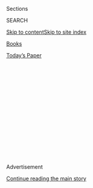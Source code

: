 <div id="app">

<div>

<div>

<div>

<div class="NYTAppHideMasthead css-1q2w90k e1suatyy0">

<div class="section css-ui9rw0 e1suatyy2">

<div class="css-eph4ug er09x8g0">

<div class="css-6n7j50">

</div>

<span class="css-1dv1kvn">Sections</span>

<div class="css-10488qs">

<span class="css-1dv1kvn">SEARCH</span>

</div>

[Skip to content](#site-content)[Skip to site
index](#site-index)

</div>

<div id="masthead-section-label" class="css-1wr3we4 eaxe0e00">

[Books](https://www.nytimes.com/section/books)

</div>

<div class="css-10698na e1huz5gh0">

</div>

</div>

<div id="masthead-bar-one" class="section hasLinks css-15hmgas e1csuq9d3">

<div class="css-uqyvli e1csuq9d0">

</div>

<div class="css-1uqjmks e1csuq9d1">

</div>

<div class="css-9e9ivx">

[](https://myaccount.nytimes.com/auth/login?response_type=cookie&client_id=vi)

</div>

<div class="css-1bvtpon e1csuq9d2">

[Today’s
Paper](https://www.nytimes.com/section/todayspaper)

</div>

</div>

</div>

</div>

<div data-aria-hidden="false">

<div id="site-content" data-role="main">

<div>

<div class="css-1aor85t" style="opacity:0.000000001;z-index:-1;visibility:hidden">

<div class="css-1hqnpie">

<div class="css-epjblv">

<span class="css-17xtcya">[Books](/section/books)</span><span class="css-x15j1o">|</span><span class="css-fwqvlz">‘In
the Dream House’ Recounts an Abusive Relationship Using Dozens of
Genres</span>

</div>

<div class="css-k008qs">

<div class="css-1iwv8en">

<span class="css-18z7m18"></span>

<div>

</div>

</div>

<span class="css-1n6z4y">https://nyti.ms/2WlXSWc</span>

<div class="css-1705lsu">

<div class="css-4xjgmj">

<div class="css-4skfbu" data-role="toolbar" data-aria-label="Social Media Share buttons, Save button, and Comments Panel with current comment count" data-testid="share-tools">

  - 
  - 
  - 
  - 
    
    <div class="css-6n7j50">
    
    </div>

  - 
  - 

</div>

</div>

</div>

</div>

</div>

</div>

<div id="NYT_TOP_BANNER_REGION" class="css-13pd83m">

</div>

<div id="top-wrapper" class="css-1sy8kpn">

<div id="top-slug" class="css-l9onyx">

Advertisement

</div>

[Continue reading the main
story](#after-top)

<div class="ad top-wrapper" style="text-align:center;height:100%;display:block;min-height:250px">

<div id="top" class="place-ad" data-position="top" data-size-key="top">

</div>

</div>

<div id="after-top">

</div>

</div>

<div id="sponsor-wrapper" class="css-1hyfx7x">

<div id="sponsor-slug" class="css-19vbshk">

Supported by

</div>

[Continue reading the main
story](#after-sponsor)

<div id="sponsor" class="ad sponsor-wrapper" style="text-align:center;height:100%;display:block">

</div>

<div id="after-sponsor">

</div>

</div>

[Books of The
Times](/column/books-of-the-times "Books of The Times")

<div class="css-9u9xp4 ehdk2mb0">

# ‘In the Dream House’ Recounts an Abusive Relationship Using Dozens of Genres

</div>

<div class="css-xt80pu e12qa4dv0">

<div class="css-18e8msd">

<div class="css-vp77d3 epjyd6m0">

<div class="css-1baulvz">

By [<span class="css-1baulvz last-byline" itemprop="name">Parul
Sehgal</span>](https://www.nytimes.com/by/parul-sehgal)

</div>

</div>

  - 
    
    <div class="css-ld3wwf e16638kd2">
    
    Published Oct. 29, 2019Updated Nov. 4,
    2019
    
    </div>

  - 
    
    <div class="css-4xjgmj">
    
    <div class="css-pvvomx" data-role="toolbar" data-aria-label="Social Media Share buttons, Save button, and Comments Panel with current comment count" data-testid="share-tools">
    
      - 
      - 
      - 
      - 
        
        <div class="css-6n7j50">
        
        </div>
    
      - 
      - 
    
    </div>
    
    </div>

</div>

</div>

<div class="css-79elbk" data-testid="photoviewer-wrapper">

<div class="css-z3e15g" data-testid="photoviewer-wrapper-hidden">

</div>

<div class="css-1a48zt4 ehw59r15" data-testid="photoviewer-children">

![<span class="css-cnj6d5 e1z0qqy90" itemprop="copyrightHolder"><span class="css-1ly73wi e1tej78p0">Credit...</span><span><span>Alessandra
Montalto/The New York
Times</span></span></span>](https://static01.nyt.com/images/2019/10/30/books/30bookmachado1/30bookmachado1-articleLarge.jpg?quality=75&auto=webp&disable=upscale)

</div>

</div>

<div class="css-170u9t6">

<div class="css-u7fh8e">

<div class="css-79elbk">

Buy Book<span data-aria-hidden="true">
    ▾</span>

  - [Amazon](https://www.amazon.com/gp/search?index=books&tag=NYTBSREV-20&field-keywords=In+the+Dream+House+Carmen+Maria+Machado)
  - [Apple
    Books](https://du-gae-books-dot-nyt-du-prd.appspot.com/buy?title=In+the+Dream+House&author=Carmen+Maria+Machado)
  - [Barnes and
    Noble](https://www.anrdoezrs.net/click-7990613-11819508?url=https%3A%2F%2Fwww.barnesandnoble.com%2Fw%2F%3Fean%3D9781644450031)
  - [Books-A-Million](https://www.anrdoezrs.net/click-7990613-35140?url=https%3A%2F%2Fwww.booksamillion.com%2Fp%2FIn%2Bthe%2BDream%2BHouse%2FCarmen%2BMaria%2BMachado%2F9781644450031)
  - [Bookshop](https://bookshop.org/a/3546/9781644450031)
  - [Indiebound](https://www.indiebound.org/book/9781644450031?aff=NYT)

</div>

When you purchase an independently reviewed book through our site, we
earn an affiliate
commission.

</div>

</div>

<div class="section meteredContent css-1r7ky0e" name="articleBody" itemprop="articleBody">

<div class="css-1fanzo5 StoryBodyCompanionColumn">

<div class="css-53u6y8">

All ornate appearances to the contrary, the gothic is a thrifty form.
Its first, and essential, ingredients, according to the scholar Mary Ann
Doane, are simply “woman plus habitation.” No special effects needed;
the horror of a woman finding fear where she expected safety is enough
to power an entire genre.

Variations abound. Add a deranged, possibly homicidal house and you have
Shirley Jackson’s “The Haunting of Hill House.” Throw in some fey,
freaky children and you get “The Turn of the Screw.” Merge the house and
the woman — watch the woman experience *her own body* as a haunted
house, a place of sudden, inexplicable terrors — and you are reading the
[blazingly
talented](https://www.nytimes.com/2018/03/05/books/vanguard-books-by-women-in-21st-century.html)
Carmen Maria Machado.

Machado’s previous book, the short story collection [“Her Body and Other
Parties”](https://www.nytimes.com/2017/10/04/books/review-her-body-and-other-parties-carmen-maria-machado.html)
(2017), a finalist for the National Book Award, is one of the most
original and exuberantly celebrated debuts of recent years. The stories
are louche, mischievous and very queer — fairy tales scrambled with fan
fiction and body horror. In “Difficult at Parties,” a woman attends a
housewarming. She pokes around the house, exploring, until her host
stops her. “That room is being renovated,” she is warned. “There’s no
floor. You could go in there, but you’d go straight down to the cellar.”

Welcome to the House of Machado. Proceed directly into the forbidden
room; enjoy the view as the floor gives way.

</div>

</div>

<div class="css-1fanzo5 StoryBodyCompanionColumn">

<div class="css-53u6y8">

Her new book, “In the Dream House,” is a memoir of her frightening and
abusive relationship with another woman while in graduate school. It is
a book in shards. Each chapter hews to the conventions of a different
genre: road trip, romance novel, creature feature, lesbian pulp novel,
stoner comedy. The technique borrows a bit from Raymond Queneau’s 1947
“Exercises in Style,” 99 retellings of the same story in different
genres. What could seem gimmicky — I confess I braced myself at first —
quickly feels like the only natural way to tell the story of a couple.
What relationship exists in purely one genre? What life?

*\[ This book was one of our most anticipated titles of November.* [*See
the full
list*](https://www.nytimes.com/2019/10/31/books/new-november-books.html)*.
\]*

Machado has described herself as a “form vampire,” obsessed with
structures, real and narrative, and with mingling techniques from
fiction and nonfiction. This book is a hive of frenetic experimentation,
tactics and tricks; nested essays on film scholarship, queer villains in
Disney films, “Star Trek,” the campaigns addressing domestic violence in
lesbian relationships in the early ’80s. It’s narrated in the second
person, with Machado addressing her younger self, tenderly and severely.
Each section comes heavily footnoted, indicating the appearance of
traditional folk tale motifs — taboos, odd
coincidences.

<div class="css-79elbk" data-testid="photoviewer-wrapper">

<div class="css-z3e15g" data-testid="photoviewer-wrapper-hidden">

</div>

<div class="css-1a48zt4 ehw59r15" data-testid="photoviewer-children">

<div class="css-zgakxe erfvjey0">

<span class="css-1ly73wi e1tej78p0">Image</span>

<div class="css-zjzyr8">

<div data-testid="lazyimage-container" style="height:257.77777777777777px">

</div>

</div>

</div>

<span class="css-16f3y1r e13ogyst0" data-aria-hidden="true">Carmen Maria
Machado’s new memoir, “In the Dream House,” details an abusive
relationship</span><span class="css-cnj6d5 e1z0qqy90" itemprop="copyrightHolder"><span class="css-1ly73wi e1tej78p0">Credit...</span><span>Art
Streiber</span></span>

</div>

</div>

There is something anxious, and very intriguing, in the degree of
experimentation in this memoir, in its elaborately titivated sentences,
its thicket of citations. The flurry — the excess — feels deliberate,
and summons up the image of the writer holding a ring of keys, trying
each of them in turn to unlock a resistant story, to open a door she
might be hesitant to enter. (*“There’s no floor. You could go in there,
but you’d go straight down to the cellar.”*)

In the beginning, of course, Machado cannot believe her good fortune.
The woman she falls for (who remains unnamed) has white-blonde hair and
is “that mix of butch and femme that drives you crazy.” She is not
Machado’s first female lover, but it’s the first time Machado has been
loved in *that* way, with ravenous, mutual obsession. “Sometimes when
you look at your phone, she has sent you something stunningly filthy,
and there is a kick of want between your legs. Sometimes when you catch
her looking at you, you feel like the luckiest person in the whole
world.”

</div>

</div>

<div class="css-1fanzo5 StoryBodyCompanionColumn">

<div class="css-53u6y8">

The look of love turns quickly to scrutiny, and then to blame.
“Sometimes when you look at your phone, she has sent you something
stunningly cruel, and there is a kick of fear between your shoulder
blades. Sometimes when you catch her looking at you, you feel like she’s
determining the best way to take you apart.”

The woman reveals herself in all her paranoia, possessiveness and fury.
She rages, calls Machado names, throws things at her — shoes, a suitcase
— forces her to barricade herself in a bathroom. The woman retreats and
returns later, undressed, warm and seductive, to ask, “Why are you
crying?*”* Her voice is so concerned, so sweet that “your heart splits
open like a peach.”

There will be an end to all this — even a happy ending. Machado lets her
younger self glimpse into the future, at love again, marriage to a
beautiful woman, “a sun-soaked apartment.” But she remains bedeviled by
her questions. “Was she trained to find you, or were you trained to be
found? Was it the fact that you’d already been tenderized like a pork
chop by: never having been properly in love, being told you should be
grateful for anything you get as a fat woman, getting weird messages
that relationships are about fighting and being at odds with each
other?”

This is to say nothing of the questions she imagines others might ask:
“Maybe it was rough, but was it really abusive? What does that mean,
anyway?”

“In the Dream House” is written into the silence surrounding violence in
queer relationships, the silences around emotional and psychological
abuse. Did lesbians of the past “hurl inkwells and figurines?” Machado
asks. “Did any of them wonder if what had happened to them had any name
at all?” She begins to cobble together a language for what she has
experienced. What queer abuse feels most like, she realizes, is
homophobia, the same way abuse in heterosexual relationships can feel
like sexism: “I am doing this because I can get away with it; I can get
away with it because you exist on some cultural margin, some societal
periphery.”

Machado repeatedly returns to the idea of the archive — the places where
stories are enshrined, entered into an official record. The word itself
refers to a kind of structure; “archive” derives from the ancient Greek
*arkheion*, “house of the ruler.” There was no such record for Machado
to draw on. “I toss the stone of my story into a vast crevice; measure
the emptiness by its small sound,” she writes. That is, of course, how
she begins the book. At its conclusion, what does she leave us but a
library in miniature — those long-invisible, long-suppressed stories now
culled from every quarter of history, and explored in every conceivable
genre — a living archive of her own loving, idiosyncratic design.

</div>

</div>

</div>

<div>

</div>

<div>

</div>

<div>

</div>

<div>

<div id="bottom-wrapper" class="css-1ede5it">

<div id="bottom-slug" class="css-l9onyx">

Advertisement

</div>

[Continue reading the main
story](#after-bottom)

<div id="bottom" class="ad bottom-wrapper" style="text-align:center;height:100%;display:block;min-height:90px">

</div>

<div id="after-bottom">

</div>

</div>

</div>

</div>

</div>

## Site Index

<div>

</div>

## Site Information Navigation

  - [© <span>2020</span> <span>The New York Times
    Company</span>](https://help.nytimes.com/hc/en-us/articles/115014792127-Copyright-notice)

<!-- end list -->

  - [NYTCo](https://www.nytco.com/)
  - [Contact
    Us](https://help.nytimes.com/hc/en-us/articles/115015385887-Contact-Us)
  - [Work with us](https://www.nytco.com/careers/)
  - [Advertise](https://nytmediakit.com/)
  - [T Brand Studio](http://www.tbrandstudio.com/)
  - [Your Ad
    Choices](https://www.nytimes.com/privacy/cookie-policy#how-do-i-manage-trackers)
  - [Privacy](https://www.nytimes.com/privacy)
  - [Terms of
    Service](https://help.nytimes.com/hc/en-us/articles/115014893428-Terms-of-service)
  - [Terms of
    Sale](https://help.nytimes.com/hc/en-us/articles/115014893968-Terms-of-sale)
  - [Site
    Map](https://spiderbites.nytimes.com)
  - [Help](https://help.nytimes.com/hc/en-us)
  - [Subscriptions](https://www.nytimes.com/subscription?campaignId=37WXW)

</div>

</div>

</div>

</div>
